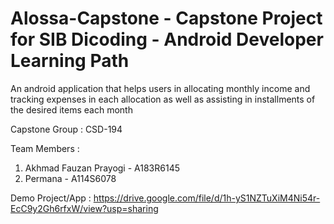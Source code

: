 # Alossa-Capstone - Capstone Project for SIB Dicoding - Android Developer Learning Path

An android application that helps users in allocating monthly income and tracking expenses in each allocation as well as assisting in installments of the desired items each month

Capstone Group : CSD-194

Team Members :
1. Akhmad Fauzan Prayogi - A183R6145
2. Permana - A114S6078

Demo Project/App :
https://drive.google.com/file/d/1h-yS1NZTuXiM4Ni54r-EcC9y2Gh6rfxW/view?usp=sharing
